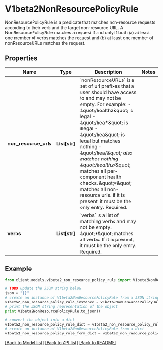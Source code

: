 # V1beta2NonResourcePolicyRule

NonResourcePolicyRule is a predicate that matches non-resource requests according to their verb and the target non-resource URL. A NonResourcePolicyRule matches a request if and only if both (a) at least one member of verbs matches the request and (b) at least one member of nonResourceURLs matches the request.

## Properties
Name | Type | Description | Notes
------------ | ------------- | ------------- | -------------
**non_resource_urls** | **List[str]** | &#x60;nonResourceURLs&#x60; is a set of url prefixes that a user should have access to and may not be empty. For example:   - \&quot;/healthz\&quot; is legal   - \&quot;/hea*\&quot; is illegal   - \&quot;/hea\&quot; is legal but matches nothing   - \&quot;/hea/*\&quot; also matches nothing   - \&quot;/healthz/*\&quot; matches all per-component health checks. \&quot;*\&quot; matches all non-resource urls. if it is present, it must be the only entry. Required. | 
**verbs** | **List[str]** | &#x60;verbs&#x60; is a list of matching verbs and may not be empty. \&quot;*\&quot; matches all verbs. If it is present, it must be the only entry. Required. | 

## Example

```python
from client.models.v1beta2_non_resource_policy_rule import V1beta2NonResourcePolicyRule

# TODO update the JSON string below
json = "{}"
# create an instance of V1beta2NonResourcePolicyRule from a JSON string
v1beta2_non_resource_policy_rule_instance = V1beta2NonResourcePolicyRule.from_json(json)
# print the JSON string representation of the object
print V1beta2NonResourcePolicyRule.to_json()

# convert the object into a dict
v1beta2_non_resource_policy_rule_dict = v1beta2_non_resource_policy_rule_instance.to_dict()
# create an instance of V1beta2NonResourcePolicyRule from a dict
v1beta2_non_resource_policy_rule_form_dict = v1beta2_non_resource_policy_rule.from_dict(v1beta2_non_resource_policy_rule_dict)
```
[[Back to Model list]](../README.md#documentation-for-models) [[Back to API list]](../README.md#documentation-for-api-endpoints) [[Back to README]](../README.md)


